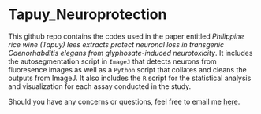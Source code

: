# Tapuy_Neuroprotection

This github repo contains the codes used in the paper entitled *Philippine rice wine (Tapuy) lees extracts protect neuronal loss in transgenic Caenorhabditis elegans from glyphosate-induced neurotoxicity*. It includes the autosegmentation script in `ImageJ` that detects neurons from fluoresence images as well as a `Python` script that collates and cleans the outputs from ImageJ. It also includes the `R` script for the statistical analysis and visualization for each assay conducted in the study. 

Should you have any concerns or questions, feel free to email me [here](mailto:jcbacong@up.edu.ph).
